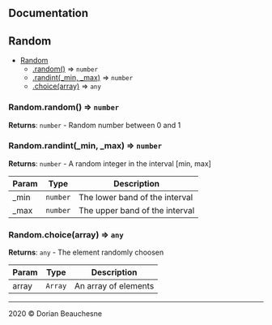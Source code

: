## Documentation

<a name="Random"></a>

## Random
<!-- Empty to hide the `**Kind**` tag in documentation -->

* [Random](#Random)
    * [.random()](#Random.random) ⇒ <code>number</code>
    * [.randint(_min, _max)](#Random.randint) ⇒ <code>number</code>
    * [.choice(array)](#Random.choice) ⇒ <code>any</code>

<a name="Random.random"></a>

### Random.random() ⇒ <code>number</code>
<!-- Empty to hide the `**Kind**` tag in documentation -->
**Returns**: <code>number</code> - Random number between 0 and 1  
<a name="Random.randint"></a>

### Random.randint(_min, _max) ⇒ <code>number</code>
<!-- Empty to hide the `**Kind**` tag in documentation -->
**Returns**: <code>number</code> - A random integer in the interval [min, max]  

| Param | Type | Description |
| --- | --- | --- |
| _min | <code>number</code> | The lower band of the interval |
| _max | <code>number</code> | The upper band of the interval |

<a name="Random.choice"></a>

### Random.choice(array) ⇒ <code>any</code>
<!-- Empty to hide the `**Kind**` tag in documentation -->
**Returns**: <code>any</code> - The element randomly choosen  

| Param | Type | Description |
| --- | --- | --- |
| array | <code>Array</code> | An array of elements |


* * *

2020 &copy; Dorian Beauchesne
